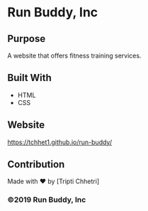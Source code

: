 # Run Buddy, Inc

## Purpose
A website that offers fitness training services. 

## Built With
* HTML
* CSS

## Website
https://tchhet1.github.io/run-buddy/

## Contribution
Made with ❤️ by [Tripti Chhetri]

### ©️2019 Run Buddy, Inc 

